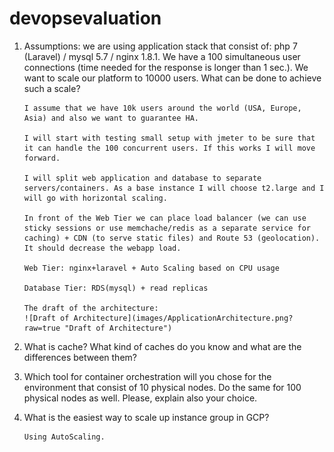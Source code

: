 # devopsevaluation
1. Assumptions: we are using application stack that consist of: php 7 (Laravel) / mysql 5.7 / nginx 1.8.1. We have a 100 simultaneous user connections (time needed for the response is longer than 1 sec.). We want to scale our platform to 10000 users. What can be done to achieve such a scale?
	```
	I assume that we have 10k users around the world (USA, Europe, Asia) and also we want to guarantee HA.

	I will start with testing small setup with jmeter to be sure that it can handle the 100 concurrent users. If this works I will move forward.

	I will split web application and database to separate servers/containers. As a base instance I will choose t2.large and I will go with horizontal scaling.

	In front of the Web Tier we can place load balancer (we can use sticky sessions or use memchache/redis as a separate service for caching) + CDN (to serve static files) and Route 53 (geolocation). It should decrease the webapp load. 

	Web Tier: nginx+laravel + Auto Scaling based on CPU usage

	Database Tier: RDS(mysql) + read replicas

	The draft of the architecture:
	![Draft of Architecture](images/ApplicationArchitecture.png?raw=true "Draft of Architecture")
	```









2. What is cache? What kind of caches do you know and what are the differences between them?











3. Which tool for container orchestration will you chose for the environment that consist of 10 physical nodes. Do the same for 100 physical nodes as well. 
Please, explain also your choice.






4. What is the easiest way to scale up instance group in GCP?
	```
	Using AutoScaling.
	```